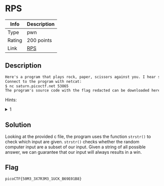 
# RPS

|Info           |Description                    |
|---------------|-------------------------------|
|Type           |pwn|
|Rating         |200 points|
|Link           |[RPS](https://play.picoctf.org/practice/challenge/293)|

## Description

```txt
Here's a program that plays rock, paper, scissors against you. I hear something good happens if you win 5 times in a row.
Connect to the program with netcat:
$ nc saturn.picoctf.net 53865
The program's source code with the flag redacted can be downloaded here.
```

Hints:
<details>
    <summary>1</summary>    
    How does the program check if you won?
</details>

## Solution

Looking at the provided c file, the program uses the function `strstr()` to 
check which input are given. `strstr()` checks whether the random computer input
are a subset of our input. Given a string of all possible answer, we can guarantee
that our input will always results in a win.

## Flag

```txt
picoCTF{50M3_3X7R3M3_1UCK_B69E01B8}
```

